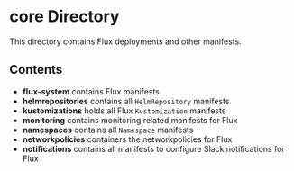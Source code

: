 # core Directory

This directory contains Flux deployments and other manifests.

## Contents

- **flux-system** contains Flux manifests
- **helmrepositories** contains all `HelmRepository` manifests
- **kustomizations** holds all Flux `Kustomization` manifests
- **monitoring** contains monitoring related manifests for Flux
- **namespaces** contains all `Namespace` manifests
- **networkpolicies** containers the networkpolicies for Flux
- **notifications** contains all manifests to configure Slack notifications for Flux
